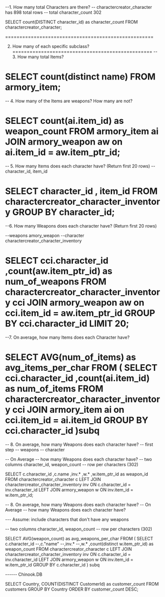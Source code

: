 --1. How many total Characters are there?
-- charactercreator_character has 898 total rows
-- total character_count 302 

SELECT
	count(DISTINCT character_id) as character_count
FROM charactercreator_character;

====================================================

2. How many of each specific subclass?
=================================================
-- 3. How many total Items?

SELECT 
	count(distinct name)
FROM armory_item;
==========================================

-- 4. How many of the Items are weapons? How many are not?

SELECT 
	count(ai.item_id) as weapon_count
FROM armory_item ai
JOIN  armory_weapon aw on ai.item_id = aw.item_ptr_id;
====================================================

-- 5. How many Items does each character have? (Return first 20 rows)
-- character_id, item_id


SELECT 
	character_id
	, item_id
FROM charactercreator_character_inventory
GROUP BY character_id;
========================================================  
--6. How many Weapons does each character have? (Return first 20 rows)

--weapons amory_weapon
--character charactercreator_character_inventory

SELECT 
	cci.character_id
	,count(aw.item_ptr_id) as num_of_weapons
FROM charactercreator_character_inventory cci
JOIN armory_weapon aw on cci.item_id = aw.item_ptr_id
GROUP BY cci.character_id
LIMIT 20;
========================================================
--7. On average, how many Items does each Character have?

SELECT AVG(num_of_items) as avg_items_per_char
FROM (
	SELECT 
		cci.character_id
		,count(ai.item_id) as num_of_items
	FROM charactercreator_character_inventory cci
	JOIN armory_item ai on cci.item_id = ai.item_id
	GROUP BY cci.character_id
	)subq
===============================================
-- 8. On average, how many Weapons does each character have?
-- first step
-- weapons
-- character

-- On Average
-- how many Weapons does each character have?
-- two columns character_id, weapon_count
-- row per characters (302)

SELECT
	c.character_id
	,c.name
	,inv.*
	,w.*
	,w.item_ptr_id as weapon_id
FROM charactercreator_character c
LEFT JOIN charactercreator_character_inventory inv ON c.character_id = inv.character_id
LEFT JOIN armory_weapon w ON inv.item_id = w.item_ptr_id;



-- 8. On average, how many Weapons does each character have?
-- On Average
-- how many Weapons does each character have?

--- Assume: include characters that don't have any weapons

-- two columns character_id, weapon_count
-- row per characters (302)

SELECT AVG(weapon_count) as avg_weapons_per_char
FROM (
	SELECT
		c.character_id
		--,c."name"
		--,inv.*
		--,w.*
		,count(distinct w.item_ptr_id) as weapon_count
	FROM charactercreator_character c
	LEFT JOIN charactercreator_character_inventory inv ON c.character_id = inv.character_id
	LEFT JOIN armory_weapon w ON inv.item_id = w.item_ptr_id
	GROUP BY c.character_id
) subq
	


------ Chinook.DB

SELECT
	Country,
	COUNT(DISTINCT CustomerId) as customer_count
FROM customers
GROUP BY Country 
ORDER BY customer_count DESC;
